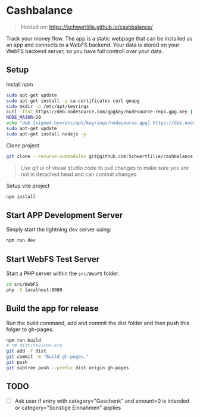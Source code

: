 # Cashbalance

> Hosted on: https://schwertlilie.github.io/cashbalance/

Track your money flow. The app is a static webpage that can be installed as an app and connects to a WebFS backend. Your data is stored on your WebFS backend server, so you have full controll over your data.

## Setup

Install npm
```bash
sudo apt-get update
sudo apt-get install -y ca-certificates curl gnupg
sudo mkdir -p /etc/apt/keyrings
curl -fsSL https://deb.nodesource.com/gpgkey/nodesource-repo.gpg.key | sudo gpg --dearmor -o /etc/apt/keyrings/nodesource.gpg
NODE_MAJOR=20
echo "deb [signed-by=/etc/apt/keyrings/nodesource.gpg] https://deb.nodesource.com/node_$NODE_MAJOR.x nodistro main" | sudo tee /etc/apt/sources.list.d/nodesource.list
sudo apt-get update
sudo apt-get install nodejs -y
```

Clone project
```bash
git clone --recurse-submodules git@github.com:Schwertlilie/cashbalance.git
```
> Use git ui of visual studio code to pull changes to make sure you are not in detached head and can commit changes.

Setup vite project
```bash
npm install
```

## Start APP Development Server

Simply start the lightning dev server using:
```bash
npm run dev
```

## Start WebFS Test Server

Start a PHP server within the `src/WebFS` folder.
```bash
cd src/WebFS
php -S localhost:8080
```

## Build the app for release

Run the build command, add and commit the dist folder and then push this folger to gh-pages.
```bash
npm run build
# rm dist/favicon.kra
git add -f dist
git commit -m "Build gh-pages."
git push
git subtree push --prefix dist origin gh-pages
```

## TODO
- [ ] Ask user if entry with category="Geschenk" and amount>0 is intended or category="Sonstige Einnahmen" applies
